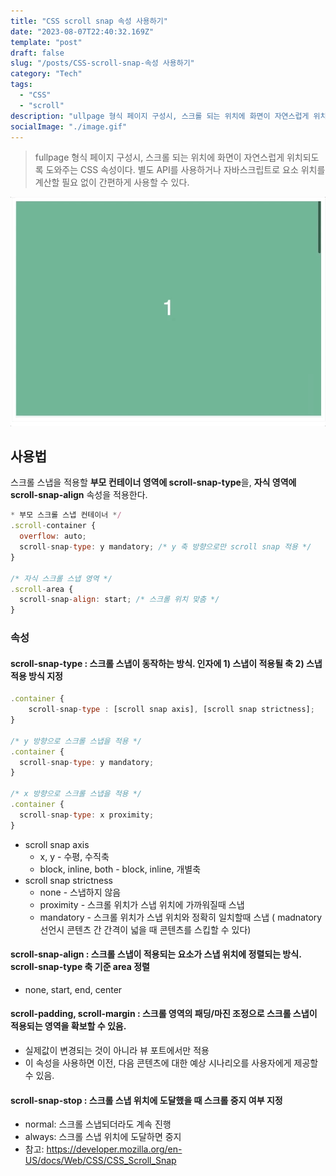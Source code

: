 ```yaml
---
title: "CSS scroll snap 속성 사용하기"
date: "2023-08-07T22:40:32.169Z"
template: "post"
draft: false
slug: "/posts/CSS-scroll-snap-속성 사용하기"
category: "Tech"
tags:
  - "CSS"
  - "scroll"
description: "ullpage 형식 페이지 구성시, 스크롤 되는 위치에 화면이 자연스럽게 위치되도록 도와주는 CSS 속성"
socialImage: "./image.gif"
---
```


> fullpage 형식 페이지 구성시, 스크롤 되는 위치에 화면이 자연스럽게 위치되도록 도와주는 CSS 속성이다.
> 별도 API를 사용하거나 자바스크립트로 요소 위치를 계산할 필요 없이 간편하게 사용할 수 있다.

<img src="./image.gif" />

## 사용법

스크롤 스냅을 적용할 **부모 컨테이너 영역에 scroll-snap-type**을, **자식 영역에 scroll-snap-align** 속성을 적용한다.

```js
* 부모 스크롤 스냅 컨테이너 */
.scroll-container {
  overflow: auto;
  scroll-snap-type: y mandatory; /* y 축 방향으로만 scroll snap 적용 */
}

/* 자식 스크롤 스냅 영역 */
.scroll-area {
  scroll-snap-align: start; /* 스크롤 위치 맞춤 */
}
```

### 속성

#### scroll-snap-type : 스크롤 스냅이 동작하는 방식. 인자에 1) 스냅이 적용될 축 2) 스냅 적용 방식 지정

```js
.container {
	scroll-snap-type : [scroll snap axis], [scroll snap strictness];
}

/* y 방향으로 스크롤 스냅을 적용 */
.container {
  scroll-snap-type: y mandatory;
}

/* x 방향으로 스크롤 스냅을 적용 */
.container {
  scroll-snap-type: x proximity;
}
```

- scroll snap axis
  - x, y - 수평, 수직축
  - block, inline, both - block, inline, 개별축
- scroll snap strictness
  - none - 스냅하지 않음
  - proximity - 스크롤 위치가 스냅 위치에 가까워질때 스냅
  - mandatory - 스크롤 위치가 스냅 위치와 정확히 일치할때 스냅 ( madnatory 선언시 콘텐츠 간 간격이 넓을 때 콘텐츠를 스킵할 수 있다)

#### scroll-snap-align : 스크롤 스냅이 적용되는 요소가 스냅 위치에 정렬되는 방식. scroll-snap-type 축 기준 area 정렬

- none, start, end, center

#### scroll-padding, scroll-margin : 스크롤 영역의 패딩/마진 조정으로 스크롤 스냅이 적용되는 영역을 확보할 수 있음.

- 실제값이 변경되는 것이 아니라 뷰 포트에서만 적용
- 이 속성을 사용하면 이전, 다음 콘텐츠에 대한 예상 시나리오를 사용자에게 제공할 수 있음.

#### scroll-snap-stop : 스크롤 스냅 위치에 도달했을 때 스크롤 중지 여부 지정

- normal: 스크롤 스냅되더라도 계속 진행
- always: 스크롤 스냅 위치에 도달하면 중지
- 참고: https://developer.mozilla.org/en-US/docs/Web/CSS/CSS_Scroll_Snap
